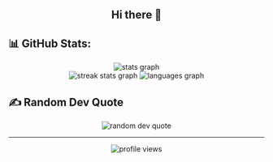 <h2 align="center">Hi there 👋</h2>

## 📊 GitHub Stats:
<div align="center">
  <img src="https://github-readme-stats.vercel.app/api?username=mrisqiamiruladieb&theme=vue-dark&hide_border=false&include_all_commits=false&count_private=false" alt="stats graph" /><br/>
  <img src="https://github-readme-streak-stats.herokuapp.com/?user=mrisqiamiruladieb&theme=vue-dark&hide_border=false" alt="streak stats graph" />
  <img src="https://github-readme-stats.vercel.app/api/top-langs/?username=mrisqiamiruladieb&theme=vue-dark&hide_border=false&include_all_commits=false&count_private=false&layout=compact" alt="languages graph" />
</div>

## ✍️ Random Dev Quote
<div align="center">
  <img src="https://quotes-github-readme.vercel.app/api?type=horizontal&theme=merko" alt="random dev quote" />
</div>

---
<div align="center">
  <img src="https://visitcount.itsvg.in/api?id=mrisqiamiruladieb&icon=3&color=3" alt="profile views" />
</div>
